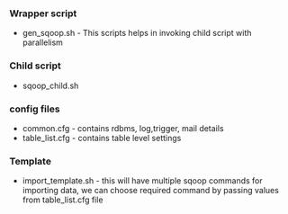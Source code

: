 ### Wrapper script 
- gen_sqoop.sh - This scripts helps in invoking child script with parallelism

### Child script
- sqoop_child.sh

### config files
- common.cfg -  contains rdbms, log,trigger, mail details
- table_list.cfg - contains table level settings

### Template 
- import_template.sh - this will have multiple sqoop commands for importing data, we can choose required command by passing values from table_list.cfg file
